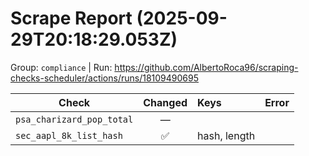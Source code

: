 # Scrape Report (2025-09-29T20:18:29.053Z)

Group: `compliance`  |  Run: https://github.com/AlbertoRoca96/scraping-checks-scheduler/actions/runs/18109490695

| Check | Changed | Keys | Error |
|---|:---:|:--|:--|
| `psa_charizard_pop_total` | — |  |  |
| `sec_aapl_8k_list_hash` | ✅ | hash, length |  |
